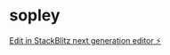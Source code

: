 # sopley

[Edit in StackBlitz next generation editor ⚡️](https://stackblitz.com/~/github.com/Mirxa777/sopley)